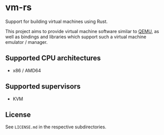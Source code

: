 # vm-rs
Support for building virtual machines using Rust.

This project aims to provide virtual machine software similar to [QEMU](https://www.qemu.org/),
as well as bindings and libraries which support such a virtual machine emulator / manager.

## Supported CPU architectures
- x86 / AMD64

## Supported supervisors
- KVM

## License
See `LICENSE.md` in the respective subdirectories.
